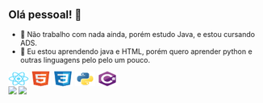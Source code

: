 ## Olá pessoal! 👋
- 🔭 Não trabalho com nada ainda, porém estudo Java, e estou cursando ADS.
- 🌱 Eu estou aprendendo java e HTML, porém quero aprender python e outras linguagens pelo pelo um pouco.
<div> 
<a href-"https://github.com/PietroSyqueira">
  <img align="center" alt="Pietro-React" height="30" width="40" src="https://raw.githubusercontent.com/devicons/devicon/master/icons/react/react-original.svg">
  <img align="center" alt="Pietro-HTML" height="30" width="40" src="https://raw.githubusercontent.com/devicons/devicon/master/icons/html5/html5-original.svg">
  <img align="center" alt="Pietro-CSS" height="30" width="40" src="https://raw.githubusercontent.com/devicons/devicon/master/icons/css3/css3-original.svg">
  <img align="center" alt="Pietro-Python" height="30" width="40" src="https://raw.githubusercontent.com/devicons/devicon/master/icons/python/python-original.svg">
  <img align="center" alt="Pietro-Csharp" height="30" width="40" src="https://raw.githubusercontent.com/devicons/devicon/master/icons/csharp/csharp-original.svg">
</div>
<div>
  <img height="180em" src="https://github-readme-stats.vercel.app/api?username=PietroSyqueira&show_icons=true&theme=dark&include_all_commits=true&count_private=true"/>
  <img height="180em" src="https://github-readme-stats.vercel.app/api/top-langs/?username=PietroSyqueira&layout=compact&langs_count=16&theme=dracula"/>
</div>


